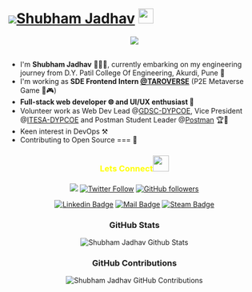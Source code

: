 # ![](https://res.cloudinary.com/sjdev/image/upload/v1636873972/Git-Readme/Hello_1_rpemnu.gif)[Shubham Jadhav](https://linktr.ee/shubham.jadhav) <img src="https://raw.githubusercontent.com/MartinHeinz/MartinHeinz/master/wave.gif" width="30px">

<div align="center" ><img src="https://res.cloudinary.com/sjdev/image/upload/v1636978619/Git-Readme/ProfileBanner_hpurxb.png"> </div>
 <br />
 
* I'm **Shubham Jadhav** 🧑🏻‍🎓, currently embarking on my engineering journey from D.Y. Patil College Of Engineering, Akurdi, Pune 🚀 <br/>
* I'm working as **SDE Frontend Intern [@TAROVERSE](https://www.taroverse.com/)** (P2E Metaverse Game 🧠🎮) <br/>
* **Full-stack web developer 🌐 and UI/UX enthusiast 🎨** <br/>
* Volunteer work as Web Dev Lead @[GDSC-DYPCOE](https://github.com/orgs/DSC-DYPCOE/dashboard), Vice President @[ITESA-DYPCOE](https://github.com/ITESA-DYPCOE) and Postman Student Leader @[Postman](https://github.com/postmanlabs) 🏆🏅 <br />
* Keen interest in DevOps ⚒️
* Contributing to Open Source === 💜 <br/>

<h3 align="center" style="color:yellow;margin-bottom: 20px;" >Lets Connect<img src="https://raw.githubusercontent.com/ShahriarShafin/ShahriarShafin/main/Assets/handshake.gif" height="32px" style="margin-bottom: -5px;"  > </h3>  
<div align="center" >

![](https://gpvc.arturio.dev/ShubhamSj07)
[![Twitter Follow](https://img.shields.io/twitter/follow/ShubhamSj077?style=social)](https://twitter.com/ShubhamSj077)
[![GitHub followers](https://img.shields.io/github/followers/shubhamsj07?style=social)](https://github.com/shubhamsj07)
 
<!-- [![Twitter Badge](https://img.shields.io/badge/-Twitter-1ca0f1?style=flat&labelColor=white&logo=twitter&logoColor=1ca0f1&link=https://twitter.com/ShubhamSj077)](https://twitter.com/ShubhamSj077) -->
[![Linkedin Badge](https://img.shields.io/badge/-Linkedin-0e76a8?style=flat&labelColor=white&logo=linkedin&logoColor=0e76a8)](https://www.linkedin.com/in/shubham-jadhav-77a588192/)
[![Mail Badge](https://img.shields.io/badge/-Gmail-c0392b?style=flat&labelColor=white&logo=gmail&logoColor=c0392b)](mailto:dev.shubhamjadhav@gmail.com)
[![Steam Badge](https://img.shields.io/badge/-Steam-152C59?style=flat&labelColor=white&logo=steam&logoColor=0275AA)](https://steamcommunity.com/id/CrazySJ/)

</p>

<div align="center">

### GitHub Stats
![Shubham Jadhav Github Stats](https://github-readme-stats.vercel.app/api?username=ShubhamSj07&custom_title=SJ%27s%20GitHub%20Stats%20&show_icons=true&theme=dark&ring=FFB19A&hide_border=true&text_color=F6A085)

### GitHub Contributions
![Shubham Jadhav GitHub Contributions](https://github-readme-streak-stats.herokuapp.com/?&theme=dark&ring=FFB19A&hide_border=true&currStreakNum=F6A085&fire=F6A085&currStreakLabel=F6A085&user=ShubhamSj07)

<br/>

